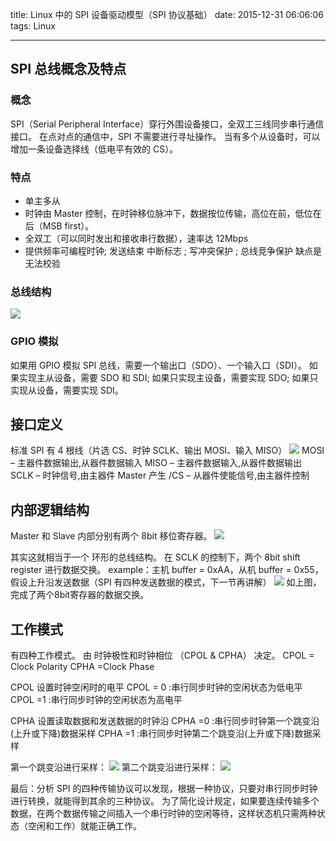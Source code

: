 title: Linux 中的 SPI 设备驱动模型（SPI 协议基础）
date: 2015-12-31 06:06:06
tags:  Linux

---

## SPI 总线概念及特点
### 概念
SPI（Serial Peripheral Interface）穿行外围设备接口，全双工三线同步串行通信接口。
在点对点的通信中，SPI 不需要进行寻址操作。
当有多个从设备时，可以增加一条设备选择线（低电平有效的 CS）。

### 特点
* 单主多从
* 时钟由 Master 控制，在时钟移位脉冲下，数据按位传输，高位在前，低位在后（MSB first）。
* 全双工（可以同时发出和接收串行数据），速率达 12Mbps
* 提供频率可编程时钟; 发送结束 中断标志 ; 写冲突保护 ; 总线竞争保护
缺点是 无法校验

### 总线结构

![](http://ww3.sinaimg.cn/large/ba061518gw1f5j171trzoj20ic06zwf7.jpg)

### GPIO 模拟
如果用 GPIO 模拟 SPI 总线，需要一个输出口（SDO）、一个输入口（SDI）。
如果实现主从设备，需要 SDO 和 SDI; 如果只实现主设备，需要实现 SDO; 如果只实现从设备，需要实现 SDI。

## 接口定义
标准 SPI 有 4 根线（片选 CS、时钟 SCLK、输出 MOSI、输入 MISO）
![](http://ww2.sinaimg.cn/large/ba061518gw1f5j1pa4vvbj20f103rt8x.jpg)
MOSI – 主器件数据输出,从器件数据输入
MISO – 主器件数据输入,从器件数据输出
SCLK – 时钟信号,由主器件 Master 产生
/CS  – 从器件使能信号,由主器件控制


 ## 内部逻辑结构
Master 和 Slave 内部分别有两个 8bit 移位寄存器。
![](http://ww4.sinaimg.cn/large/ba061518gw1f5j1us2gw4j20jb0950tm.jpg)

其实这就相当于一个 环形的总线结构。
在 SCLK 的控制下，两个 8bit shift register 进行数据交换。
example：主机 buffer = 0xAA，从机 buffer = 0x55，假设上升沿发送数据（SPI 有四种发送数据的模式，下一节再讲解）
![](http://ww4.sinaimg.cn/large/ba061518gw1f5j1ys7w2pj20680d0dik.jpg)
如上图，完成了两个8bit寄存器的数据交换。


## 工作模式
有四种工作模式。
由   时钟极性和时钟相位 （CPOL & CPHA） 决定。
CPOL = Clock Polarity  CPHA =Clock Phase

CPOL 设置时钟空闲时的电平
CPOL = 0 :串行同步时钟的空闲状态为低电平
CPOL =1  :串行同步时钟的空闲状态为高电平

CPHA 设置读取数据和发送数据的时钟沿
CPHA =0 :串行同步时钟第一个跳变沿(上升或下降)数据采样
CPHA =1 :串行同步时钟第二个跳变沿(上升或下降)数据采样

第一个跳变沿进行采样：
![](http://ww3.sinaimg.cn/large/ba061518gw1f5j2gsbgpoj20bs04bglt.jpg)
第二个跳变沿进行采样：
![](http://ww4.sinaimg.cn/large/ba061518gw1f5j2gxtbtrj20c704ggls.jpg)

最后：分析 SPI 的四种传输协议可以发现，根据一种协议，只要对串行同步时钟进行转换，就能得到其余的三种协议。
为了简化设计规定，如果要连续传输多个数据，在两个数据传输之间插入一个串行时钟的空闲等待，这样状态机只需两种状态（空闲和工作）就能正确工作。
